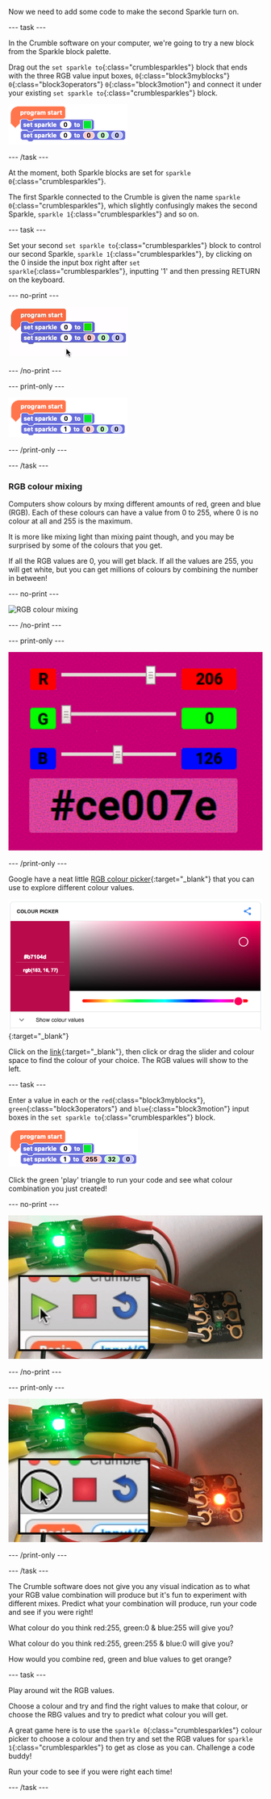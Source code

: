 Now we need to add some code to make the second Sparkle turn on.

--- task ---

In the Crumble software on your computer, we're going to try a new block from the Sparkle block palette.

Drag out the `set sparkle to`{:class="crumblesparkles"} block that ends with the three RGB value input boxes, `0`{:class="block3myblocks"} `0`{:class="block3operators"} `0`{:class="block3motion"} and connect it under your existing `set sparkle to`{:class="crumblesparkles"} block.

![Coding a second Sparkle](images/secondSparkleCodeBlocks.png)

--- /task ---

At the moment, both Sparkle blocks are set for `sparkle 0`{:class="crumblesparkles"}. 

The first Sparkle connected to the Crumble is given the name `sparkle 0`{:class="crumblesparkles"}, which slightly confusingly makes the second Sparkle, `sparkle 1`{:class="crumblesparkles"} and so on.

--- task ---

Set your second `set sparkle to`{:class="crumblesparkles"} block to control our second Sparkle, `sparkle 1`{:class="crumblesparkles"}, by clicking on the 0 inside the input box right after `set sparkle`{:class="crumblesparkles"}, inputting '1' and then pressing RETURN on the keyboard.

--- no-print ---

![Second Sparkle being set to Sparkle 1](images/secondSparkleSetTo1.gif)

--- /no-print ---

--- print-only ---

![Second Sparkle being set to Sparkle 1](images/secondSparkleSetTo1_noPrint.png)

--- /print-only ---

--- /task ---

### RGB colour mixing

Computers show colours by mxing different amounts of red, green and blue (RGB). Each  of these colours can have a value from 0 to 255, where 0 is no colour at all and 255 is the maximum. 

It is more like mixing light than mixing paint though, and you may be surprised by some of the colours that you get.

If all the RGB values are 0, you will get black. If all the values are 255, you will get white, but you can get millions of colours by combining the number in between!

--- no-print ---

![RGB colour mixing](images/RGBvalues.gif)

--- /no-print ---

--- print-only ---

![RGB colour mixing](images/RGBvalues_noPrint.png)

--- /print-only ---

Google have a neat little [RGB colour picker](https://www.google.com/search?q=color+picker){:target="_blank"} that you can use to explore different colour values.

[![Google's colour picker with RGB values](images/googleColourPicker.png)](https://www.google.com/search?q=color+picker){:target="_blank"}

Click on the [link](https://www.google.com/search?q=color+picker){:target="_blank"}, then click or drag the slider and colour space to find the colour of your choice. The RGB values will show to the left.

--- task ---

Enter a value in each or the `red`{:class="block3myblocks"}, `green`{:class="block3operators"} and `blue`{:class="block3motion"} input boxes in the `set sparkle to`{:class="crumblesparkles"} block.

![Set Sparkle to user defined RGB code](images/SparkleRGBcode.png)

Click the green 'play' triangle to run your code and see what colour combination you just created!

--- no-print ---

![Lighting your second Sparkle with RGB values](images/secondSparkleLights.gif)

--- /no-print ---

--- print-only ---

![Lighting your second Sparkle with RGB values](images/secondSparkleLights_noPrint.png)

--- /print-only ---

--- /task ---

The Crumble software does not give you any visual indication as to what your RGB value combination will produce but it's fun to experiment with different mixes. Predict what your combination will produce, run your code and see if you were right!

What colour do you think red:255, green:0 & blue:255 will give you?

What colour do you think red:255, green:255 & blue:0 will give you?

How would you combine red, green and blue values to get orange?

--- task ---

Play around wit the RGB values. 

Choose a colour and try and find the right values to make that colour, or choose the RBG values and try to predict what colour you will get.

A great game here is to use the `sparkle 0`{:class="crumblesparkles"} colour picker to choose a colour and then try and set the RGB values for `sparkle 1`{:class="crumblesparkles"} to get as close as you can. Challenge a code buddy!

Run your code to see if you were right each time!

--- /task ---